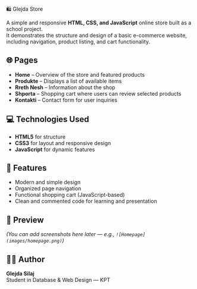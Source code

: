 🛍️ Glejda Store

A simple and responsive **HTML, CSS, and JavaScript** online store built as a school project.  
It demonstrates the structure and design of a basic e-commerce website, including navigation, product listing, and cart functionality.

## 🌐 Pages
- **Home** – Overview of the store and featured products  
- **Produkte** – Displays a list of available items  
- **Rreth Nesh** – Information about the shop  
- **Shporta** – Shopping cart where users can review selected products  
- **Kontakti** – Contact form for user inquiries  

## 💻 Technologies Used
- **HTML5** for structure  
- **CSS3** for layout and responsive design  
- **JavaScript** for dynamic features  

## 🎯 Features
- Modern and simple design  
- Organized page navigation  
- Functional shopping cart (JavaScript-based)  
- Clean and commented code for learning and presentation  

## 📸 Preview
*(You can add screenshots here later — e.g., `![Homepage](images/homepage.png)`)*

## 👩‍💻 Author
**Glejda Silaj**  
Student in Database & Web Design — KPT  
